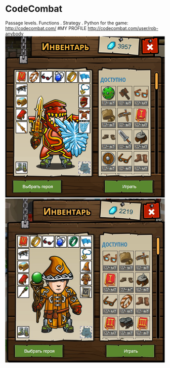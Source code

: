 # CodeCombat
Passage levels. Functions . Strategy . Python for the game:
http://codecombat.com/
#MY PROFILE
http://codecombat.com/user/rob-anybody
![Hero Picture](knight.png?raw=true "Hero Picture")
![Hero Picture](wizard.jpg?raw=true "Hero Picture")